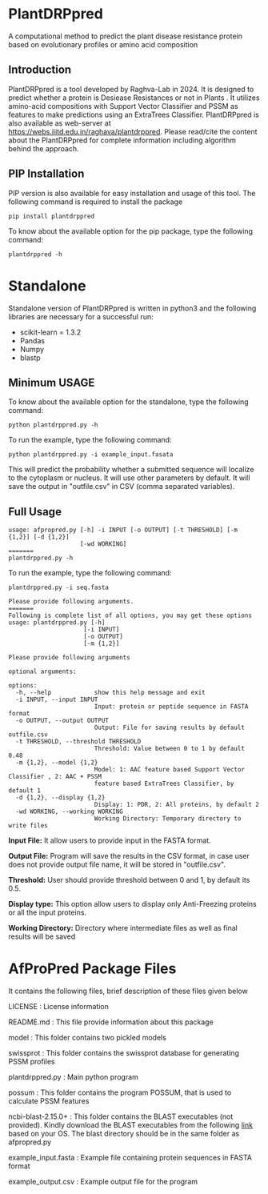 # **PlantDRPpred**
A computational method to predict the plant disease resistance protein based on evolutionary profiles or amino acid composition 
## Introduction
PlantDRPpred is a tool developed by Raghva-Lab in 2024. It is designed to predict whether a protein is Desiease Resistances or not in Plants . It utilizes amino-acid compositions  with Support Vector Classifier and PSSM as features to make predictions using an ExtraTrees Classifier. PlantDRPpred is also available as web-server at https://webs.iiitd.edu.in/raghava/plantdrppred. Please read/cite the content about the PlantDRPpred for complete information including algorithm behind the approach.

## PIP Installation
PIP version is also available for easy installation and usage of this tool. The following command is required to install the package 
```
pip install plantdrppred
```
To know about the available option for the pip package, type the following command:
```
plantdrppred -h
```
# Standalone

Standalone version of PlantDRPpred is written in python3 and the following libraries are necessary for a successful run:

- scikit-learn = 1.3.2
- Pandas
- Numpy
- blastp


## Minimum USAGE
To know about the available option for the standalone, type the following command:
```
python plantdrppred.py -h
```
To run the example, type the following command:
```
python plantdrppred.py -i example_input.fasata
```
This will predict the probability whether a submitted sequence will localize to the cytoplasm or nucleus. It will use other parameters by default. It will save the output in "outfile.csv" in CSV (comma separated variables).

## Full Usage
```
usage: afpropred.py [-h] -i INPUT [-o OUTPUT] [-t THRESHOLD] [-m {1,2}] [-d {1,2}]
                    [-wd WORKING]
=======
plantdrppred.py -h
```
To run the example, type the following command:
```
plantdrppred.py -i seq.fasta

```
```
Please provide following arguments.
=======
Following is complete list of all options, you may get these options
usage: plantdrppred.py [-h] 
                     [-i INPUT]
                     [-o OUTPUT]
                     [-m {1,2}] 
```
```
Please provide following arguments

optional arguments:

options:
  -h, --help            show this help message and exit
  -i INPUT, --input INPUT
                        Input: protein or peptide sequence in FASTA format
  -o OUTPUT, --output OUTPUT
                        Output: File for saving results by default outfile.csv
  -t THRESHOLD, --threshold THRESHOLD
                        Threshold: Value between 0 to 1 by default 0.48
  -m {1,2}, --model {1,2}
                        Model: 1: AAC feature based Support Vector Classifier , 2: AAC + PSSM
                        feature based ExtraTrees Classifier, by default 1
  -d {1,2}, --display {1,2}
                        Display: 1: PDR, 2: All proteins, by default 2
  -wd WORKING, --working WORKING
                        Working Directory: Temporary directory to write files
```

**Input File:** It allow users to provide input in the FASTA format.

**Output File:** Program will save the results in the CSV format, in case user does not provide output file name, it will be stored in "outfile.csv".

**Threshold:** User should provide threshold between 0 and 1, by default its 0.5.

**Display type:** This option allow users to display only Anti-Freezing proteins or all the input proteins.

**Working Directory:** Directory where intermediate files as well as final results will be saved

AfProPred Package Files
=======================
It contains the following files, brief description of these files given below


LICENSE				      : License information

README.md			      : This file provide information about this package

model               : This folder contains two pickled models

swissprot           : This folder contains the swissprot database for generating PSSM profiles

plantdrppred.py     : Main python program

possum              : This folder contains the program POSSUM, that is used to calculate PSSM features

ncbi-blast-2.15.0+  : This folder contains the BLAST executables (not provided). Kindly download the BLAST executables from the following [link](https://ftp.ncbi.nlm.nih.gov/blast/executables/blast+/2.15.0/) based on your OS. The blast directory should be in the same folder as afpropred.py

example_input.fasta : Example file containing protein sequences in FASTA format

example_output.csv	: Example output file for the program
